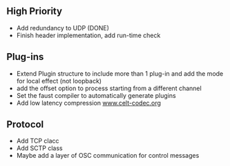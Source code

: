 ## High Priority

- Add redundancy to UDP (DONE)
- Finish header implementation, add run-time check


## Plug-ins

- Extend Plugin structure to include more than 1 plug-in and add the mode for local effect (not loopback)
- add the offset option to process starting from a different channel
- Set the faust compiler to automatically generate plugins
- Add low latency compression www.celt-codec.org

## Protocol

- Add TCP clacc
- Add SCTP class
- Maybe add a layer of OSC communication for control messages
